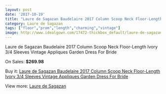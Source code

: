 ```yaml
---
layout: post
date: '2017-10-19'
title: "Laure de Sagazan Baudelaire 2017 Column Scoop Neck Floor-Length Ivory 3/4 Sleeves Vintage Appliques Garden Dress For Bride"
category: Laure de Sagazan
tags: ["floor","prom","length","charming","vintage"]
image: http://www.idealgown.com/17472-thickbox_default/laure-de-sagazan-baudelaire-2017-column-scoop-neck-floor-length-ivory-3-4-sleeves-vintage-appliques-garden-dress-for-bride.jpg
---
```

Laure de Sagazan Baudelaire 2017 Column Scoop Neck Floor-Length Ivory 3/4 Sleeves Vintage Appliques Garden Dress For Bride

On Sales: **$269.98**
<a href="https://www.idealgown.com/en/laure-de-sagazan/6847-laure-de-sagazan-baudelaire-2017-column-scoop-neck-floor-length-ivory-3-4-sleeves-vintage-appliques-garden-dress-for-bride.html"><amp-img layout="responsive" width="600" height="600" src="//www.idealgown.com/17472-thickbox_default/laure-de-sagazan-baudelaire-2017-column-scoop-neck-floor-length-ivory-3-4-sleeves-vintage-appliques-garden-dress-for-bride.jpg" alt="Laure de Sagazan Baudelaire 2017 Column Scoop Neck Floor-Length Ivory 3/4 Sleeves Vintage Appliques Garden Dress For Bride 0" /></a>
<a href="https://www.idealgown.com/en/laure-de-sagazan/6847-laure-de-sagazan-baudelaire-2017-column-scoop-neck-floor-length-ivory-3-4-sleeves-vintage-appliques-garden-dress-for-bride.html"><amp-img layout="responsive" width="600" height="600" src="//www.idealgown.com/17476-thickbox_default/laure-de-sagazan-baudelaire-2017-column-scoop-neck-floor-length-ivory-3-4-sleeves-vintage-appliques-garden-dress-for-bride.jpg" alt="Laure de Sagazan Baudelaire 2017 Column Scoop Neck Floor-Length Ivory 3/4 Sleeves Vintage Appliques Garden Dress For Bride 1" /></a>
<a href="https://www.idealgown.com/en/laure-de-sagazan/6847-laure-de-sagazan-baudelaire-2017-column-scoop-neck-floor-length-ivory-3-4-sleeves-vintage-appliques-garden-dress-for-bride.html"><amp-img layout="responsive" width="600" height="600" src="//www.idealgown.com/17475-thickbox_default/laure-de-sagazan-baudelaire-2017-column-scoop-neck-floor-length-ivory-3-4-sleeves-vintage-appliques-garden-dress-for-bride.jpg" alt="Laure de Sagazan Baudelaire 2017 Column Scoop Neck Floor-Length Ivory 3/4 Sleeves Vintage Appliques Garden Dress For Bride 2" /></a>
<a href="https://www.idealgown.com/en/laure-de-sagazan/6847-laure-de-sagazan-baudelaire-2017-column-scoop-neck-floor-length-ivory-3-4-sleeves-vintage-appliques-garden-dress-for-bride.html"><amp-img layout="responsive" width="600" height="600" src="//www.idealgown.com/17474-thickbox_default/laure-de-sagazan-baudelaire-2017-column-scoop-neck-floor-length-ivory-3-4-sleeves-vintage-appliques-garden-dress-for-bride.jpg" alt="Laure de Sagazan Baudelaire 2017 Column Scoop Neck Floor-Length Ivory 3/4 Sleeves Vintage Appliques Garden Dress For Bride 3" /></a>
<a href="https://www.idealgown.com/en/laure-de-sagazan/6847-laure-de-sagazan-baudelaire-2017-column-scoop-neck-floor-length-ivory-3-4-sleeves-vintage-appliques-garden-dress-for-bride.html"><amp-img layout="responsive" width="600" height="600" src="//www.idealgown.com/17473-thickbox_default/laure-de-sagazan-baudelaire-2017-column-scoop-neck-floor-length-ivory-3-4-sleeves-vintage-appliques-garden-dress-for-bride.jpg" alt="Laure de Sagazan Baudelaire 2017 Column Scoop Neck Floor-Length Ivory 3/4 Sleeves Vintage Appliques Garden Dress For Bride 4" /></a>

Buy it: [Laure de Sagazan Baudelaire 2017 Column Scoop Neck Floor-Length Ivory 3/4 Sleeves Vintage Appliques Garden Dress For Bride](https://www.idealgown.com/en/laure-de-sagazan/6847-laure-de-sagazan-baudelaire-2017-column-scoop-neck-floor-length-ivory-3-4-sleeves-vintage-appliques-garden-dress-for-bride.html "Laure de Sagazan Baudelaire 2017 Column Scoop Neck Floor-Length Ivory 3/4 Sleeves Vintage Appliques Garden Dress For Bride")

View more: [Laure de Sagazan](https://www.idealgown.com/en/119-laure-de-sagazan "Laure de Sagazan")
